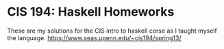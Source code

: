 # CIS 194: Haskell Homeworks
These are my solutions for the CIS intro to haskell corse as I taught myself the language. https://www.seas.upenn.edu/~cis194/spring13/
